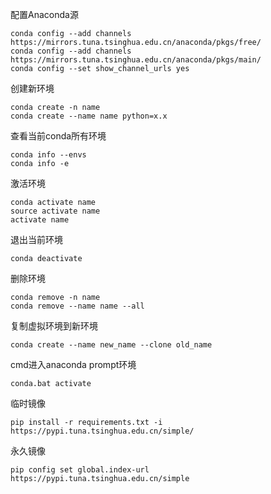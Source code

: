 配置Anaconda源

```
conda config --add channels https://mirrors.tuna.tsinghua.edu.cn/anaconda/pkgs/free/
conda config --add channels https://mirrors.tuna.tsinghua.edu.cn/anaconda/pkgs/main/ 
conda config --set show_channel_urls yes
```

创建新环境

```
conda create -n name
conda create --name name python=x.x
```

查看当前conda所有环境

```
conda info --envs
conda info -e
```

激活环境

```
conda activate name
source activate name
activate name
```

退出当前环境

```
conda deactivate
```

删除环境

```
conda remove -n name
conda remove --name name --all
```

复制虚拟环境到新环境

```
conda create --name new_name --clone old_name
```





cmd进入anaconda prompt环境

```
conda.bat activate
```

临时镜像

```
pip install -r requirements.txt -i https://pypi.tuna.tsinghua.edu.cn/simple/
```

永久镜像

```
pip config set global.index-url https://pypi.tuna.tsinghua.edu.cn/simple
```

